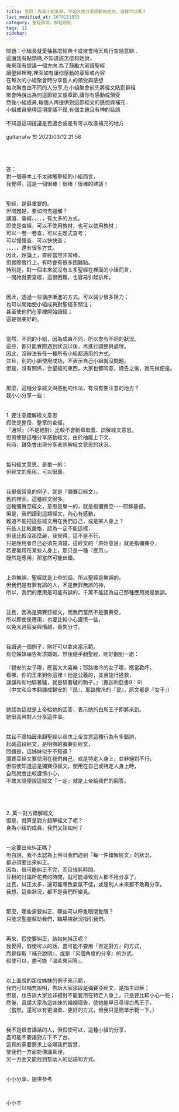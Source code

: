 ```yaml
---
title: 發問：與其小組亂聊，不如大家分享感動的經文，這樣可以嗎？
last_modified_at: 1679111853
category: 聖經無誤、解經原則
tags: []
sidebar: 
---
```


  <div>問題：小組長就愛抽甚麼經典卡或聚會時天馬行空隨意聊..</div>

<div>這讓我有點頭痛,不知道該怎麼和她說..</div>

<div>後來我有提議一個方向.為了鼓勵大家讀聖經</div>

<div>讀聖經裡時,裡面如有讓你感動的章節或內容</div>

<div>在每次的小組聚會時分享個人的領受與感想</div>

<div>每次聚會由不同的人分享,在小組聚會前先將經文貼到群組</div>

<div>聚會時說出為何這節經文或章節,讓你有感動或領受</div>

<div>然後小組成員,每個人再提供對這節經文的感想與補充..</div>

<div>小組成員覺得這項提議不錯,有個主題且有神的話語</div>

<div>&nbsp;</div>

<div>不知道這項提議是否適合或是有可以改進補充的地方</div>

<div>&nbsp;</div>

<div>guitarratw 於 2023/03/12 21:58</div>

<div>&nbsp;</div>

<div>&nbsp;</div>

<div>&nbsp;</div>

<div>&nbsp;</div>

<div>答：</div>

<div>對一個基本上不太碰觸聖經的小組而言，</div>

<div>我覺得，這是一個很棒！很棒！很棒的建議！</div>

<div>&nbsp;</div>

<div>&nbsp;</div>

<div>聖經，是最重要的。</div>

<div>但問題是，要如何去碰觸？</div>

<div>講道、查經、、、、，有太多的方式。</div>

<div>即使是查經，可以不使用教材，也可以使用教材；</div>

<div>可以一卷一卷查，可以主題式查考；</div>

<div>可以慢慢查，可以快快查；</div>

<div>、、、、、還有很多方式。</div>

<div>因此，理論上，查經當然非常棒，</div>

<div>但實際實行上，有時會有很多困難點。</div>

<div>特別是，對一個本來就沒有太多聖經在裡面的小組而言，</div>

<div>一開始就要查經，這很困難，也容易引起排斥。</div>

<div>&nbsp;</div>

<div>&nbsp;</div>

<div>因此，透過一些循序漸進的方式，可以減少很多阻力；</div>

<div>也可以開始使小組成員對聖經多關注；</div>

<div>甚至使他們在家裡開始讀經；</div>

<div>這是很美好的。</div>

<div>&nbsp;</div>

<div>&nbsp;</div>

<div>當然，不同的小組，因為成員不同，所以會有不同的狀況。</div>

<div>這些，都只能實際遇到狀況以後，再進行調整與處理。</div>

<div>因此，沒辦法有任一種所有小組都適用的方式。</div>

<div>並且，別的小組使用成功，不表示自己小組就沒問題。</div>

<div>但是，沒有關係，合聖經的東西，大家也都同意，禱告之後，就先做便是。</div>

<div>&nbsp;</div>

<div>&nbsp;</div>

<div>那麼，這種分享經文與感動的作法，有沒有要注意的地方？</div>

<div>我小小分享一些：</div>

<div>&nbsp;</div>

<div>&nbsp;</div>

<div>1.<span style="white-space:pre"> </span>要注意錯解經文意思</div>

<div>假使是整段、整章的查經，</div>

<div>『通常』（不是絕對）比較不會斷章取義、誤解經文意思。</div>

<div>但假使是這種分享感動經文，由於抽離上下文，</div>

<div>有時，難免會出現分享者誤解經文意思的狀況。</div>

<div>&nbsp;</div>

<div>&nbsp;</div>

<div>每句經文意思，是單一的；</div>

<div>但經文的應用，可以很廣。</div>

<div>&nbsp;</div>

<div>&nbsp;</div>

<div>我舉個常見的例子，就是『彌賽亞經文』。</div>

<div>舊約裡面，這種經文很多。</div>

<div>這種彌賽亞經文，意思是單一的，就是指彌賽亞----耶穌基督。</div>

<div>但是，我們讀到這類經文，內心有感動，</div>

<div>難道不能把這些經文用在我們自己，或是某人身上？</div>

<div>有些人比較嚴格，認為一定不能這樣，</div>

<div>但我比較沒那麼嚴，我覺得，這不是不行，</div>

<div>只是應用者自己必須先清楚，這經文的『原始意思』就是指彌賽亞，</div>

<div>若要套用在某些人身上，那只是一種『應用』。</div>

<div>既然是應用，那當然可能出錯。</div>

<div>&nbsp;</div>

<div>&nbsp;</div>

<div>上帝無誤，聖經就是上帝的話，所以聖經是無誤的。</div>

<div>但我們是有罪有誤的人，不是無罪無誤的神，</div>

<div>所以，我們的應用是可能有誤的，千萬不能認為自己那種應用就是無誤。</div>

<div>&nbsp;</div>

<div>&nbsp;</div>

<div>並且，因為是彌賽亞經文，而我們當然不是彌賽亞，</div>

<div>所以即使是應用，也要比較小心謹慎一些，</div>

<div>以免太過狂妄與僭越，喪失分寸。</div>

<div>&nbsp;</div>

<div>&nbsp;</div>

<div>我讀過一個例子，剛好可以拿來當示範。</div>

<div>有位姊妹禱告祈求婚姻，然後隨手翻聖經，剛好翻到一處：</div>

<div>&nbsp;</div>

<div>『錫安的女子哪，應當大大喜樂；耶路撒冷的女子哪，應當歡呼。</div>

<div>看哪，你的王來到你這裡！他是公義的，並且施行拯救，</div>

<div>謙謙和和地騎著驢，就是騎著驢的駒子。』（撒迦利亞書9：9）</div>

<div>（中文和合本翻譯成錫安的『民』、耶路撒冷的『民』，原文都是『女子』）</div>

<div>&nbsp;</div>

<div>&nbsp;</div>

<div>她認為這就是上帝給她的回答，表示她的白馬王子即將來到。</div>

<div>她很高興對人分享這件事。</div>

<div>&nbsp;</div>

<div>&nbsp;</div>

<div>姑且不論抽籤來翻聖經以尋求上帝旨意這種行為有多錯誤，</div>

<div>起碼這段經文，是明顯的彌賽亞經文，</div>

<div>問題是，這姊妹似乎不知道？</div>

<div>彌賽亞經文要使用在我們自己，或是特定人身上，並非絕對不行，</div>

<div>但假使知道這是彌賽亞經文，使用在自己或特定人身上時，</div>

<div>自然就會比較謹慎小心，</div>

<div>不敢太隨便說這經文『一定』就是上帝給我們的回答。</div>

<div>&nbsp;</div>

<div>&nbsp;</div>

<div>&nbsp;</div>

<div>&nbsp;</div>

<div>2.<span style="white-space:pre"> </span>萬一對方錯解經文</div>

<div>但是，就算是對方錯解經文了呢？</div>

<div>身為小組的成員，我們又該如何？</div>

<div>&nbsp;</div>

<div>&nbsp;</div>

<div>一定要出來糾正嗎？</div>

<div>坦白說，我不太認為上帝叫我們遇到『每一件錯解經文』的狀況，</div>

<div>都必須要出來糾正。</div>

<div>因為，很可能糾正不完，而且很耗時間。</div>

<div>互相的討論所花費的時間，就可能導致別人都不用分享了。</div>

<div>並且，糾正太多，還可能導致氣氛不佳，或是別人未來都不敢再分享。</div>

<div>我想，這些狀況，都不是我們所樂見。</div>

<div>&nbsp;</div>

<div>&nbsp;</div>

<div>那麼，哪些需要糾正、哪些可以睜隻眼閉隻眼？</div>

<div>只能求聖靈幫助我們，臨場視狀況指引我們。</div>

<div>&nbsp;</div>

<div>&nbsp;</div>

<div>再來，假使要糾正，該如何糾正呢？</div>

<div>我覺得，假使可以的話，盡可能不要用『否定對方』的方式，</div>

<div>而是採取『補充說明』，或是『另個角度的分享』的方式。</div>

<div>假使可以，盡可能『溫柔來回答』。</div>

<div>&nbsp;</div>

<div>&nbsp;</div>

<div>以上面說的那位姊妹的例子來示範，</div>

<div>我們可以補充說明，告訴大家那段是彌賽亞經文，是指主耶穌；</div>

<div>但是，也告訴大家並非絕對不能套用在特定人身上，只是要比較小心一些；</div>

<div>然後，且請大家為這姊妹的婚姻禱告，使她能早日尋得白馬王子。</div>

<div>（當然，還可以有更溫柔、更好的方式，但我只是簡單示範一下。）</div>

<div>&nbsp;</div>

<div>&nbsp;</div>

<div>我不是很會講話的人，但假使可以，這種小組的分享，</div>

<div>盡可能不要讓對方下不了台。</div>

<div>這真的需要懇求上帝賜我們智慧，</div>

<div>使我們一方面能傳講真理，</div>

<div>另一方面又能找到幫助人的話語和方式。</div>

<div>&nbsp;</div>

<div>&nbsp;</div>

<div>小小分享，提供參考</div>

<p>&nbsp;</p>

<p>小小羊</p>

<p>&nbsp;</p>
